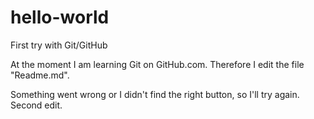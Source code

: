# hello-world
First try with Git/GitHub

At the moment I am learning Git on GitHub.com.
Therefore I edit the file "Readme.md".

Something went wrong or I didn't find the right button, so I'll try again.
Second edit.
